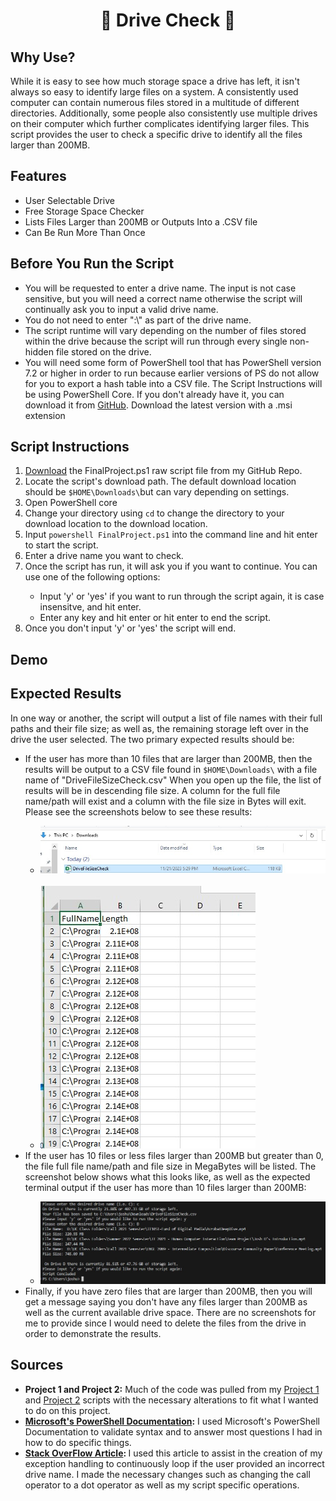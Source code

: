 <h1 align="center">💾 Drive Check 💾</h1>
<h2>Why Use?</h2>
<p>While it is easy to see how much storage space a drive has left, it isn't always so easy to identify large files on a system. A consistently used computer can contain numerous files stored in a multitude of different  directories. Additionally, some people also consistently use multiple drives on their computer which further complicates identifying larger files. This script provides the user to check a specific drive to identify all the files larger than 200MB.</p>
<h2>Features</h2>
<ul>
  <li>User Selectable Drive</li>
  <li>Free Storage Space Checker</li>
  <li>Lists Files Larger than 200MB or Outputs Into a .CSV file</li>
  <li>Can Be Run More Than Once</li>
</ul>
<h2>Before You Run the Script</h2>
<ul>
  <li>You will be requested to enter a drive name. The input is not case sensitive, but you will need a correct name otherwise the script will continually ask you to input a valid drive name.</li>
  <li>You do not need to enter ":\" as part of the drive name.</li>
  <li>The script runtime will vary depending on the number of files stored within the drive because the script will run through every single non-hidden file stored on the drive.</li>
  <li>You will need some form of PowerShell tool that has PowerShell version 7.2 or higher in order to run because earlier versions of PS do not allow for you to export a hash table into a CSV file. The Script Instructions will be using PowerShell Core. If you don't already have it, you can download it from <a href="https://github.com/PowerShell/PowerShell/releases/" target="_blank">GitHub</a>. Download the latest version with a .msi extension</li>
</ul>
<h2>Script Instructions</h2>
<ol>
  <li><a href="FinalProject.ps1">Download</a> the FinalProject.ps1 raw script file from my GitHub Repo.</li> 
  <li>Locate the script's download path. The default download location should be <code>$HOME\Downloads\</code>but can vary depending on settings.</li>
  <li>Open PowerShell core</li>
  <li>Change your directory using <code>cd</code> to change the directory to your download location to the download location. </li>
  <li>Input <code>powershell FinalProject.ps1</code> into the command line and hit enter to start the script.</li>
  <li>Enter a drive name you want to check.</li>
  <li>Once the script has run, it will ask you if you want to continue. You can use one of the following options:</li>
  <ul>
    <li>Input 'y' or 'yes' if you want to run through the script again, it is case insensitve, and hit enter.</li>
    <li>Enter any key and hit enter or hit enter to end the script.</li>
  </ul>
  <li>Once you don't input 'y' or 'yes' the script will end.</li>
</ol>
<h2>Demo</h2>

<h2>Expected Results</h2>
<p>In one way or another, the script will output a list of file names with their full paths and their file size; as well as, the remaining storage left over in the drive the user selected. The two primary expected results should be: </p>
<ul>
  <li>If the user has more than 10 files that are larger than 200MB, then the results will be output to a CSV file found in <code>$HOME\Downloads\</code> with a file name of "DriveFileSizeCheck.csv" When you open up the file, the list of results will be in descending file size. A column for the full file name/path will exist and a column with the file size in Bytes will exit. Please see the screenshots below to see these results:</li>
  <ul>
    <li><img src="Results/FPScriptResults2.jpg"></li> <br>
    <li><img src="Results/FPScriptResults3.jpg"></li>
  </ul>
  <li>If the user has 10 files or less files larger than 200MB but greater than 0, the file full file name/path and file size in MegaBytes will be listed. The screenshot below shows what this looks like, as well as the expected terminal output if the user has more than 10 files larger than 200MB:</li>
  <ul><li><img src="Results/FPScriptResults.jpg"></li></ul>
  <li>Finally, if you have zero files that are larger than 200MB, then you will get a message saying you don't have any files larger than 200MB as well as the current available drive space. There are no screenshots for me to provide since I would need to delete the files from the drive in order to demonstrate the results.</li>
</ul>
<h2>Sources</h2>
<ul>
  <li><b>Project 1 and Project 2:</b> Much of the code was pulled from my <a href="https://github.com/oreskojh/it3038c-scripts/blob/main/Project1/Project1.ps1">Project 1</a> and <a href="https://github.com/oreskojh/it3038c-scripts/blob/main/Project2/Project2.ps1">Project 2</a> scripts with the necessary alterations to fit what I wanted to do on this project.</li>
  <li><b><a href="https://learn.microsoft.com/en-us/powershell/scripting/how-to-use-docs?view=powershell-7.3">Microsoft's PowerShell Documentation</a>:</b> I used Microsoft's PowerShell Documentation to validate syntax and to answer most questions I had in how to do specific things.</li>
  <li><b><a href="https://stackoverflow.com/questions/68056955/user-input-validation-in-powershell">Stack OverFlow Article</a>: </b>I used this article to assist in the creation of my exception handling to continuously loop if the user provided an incorrect drive name. I made the necessary changes such as changing the call operator to a dot operator as well as my script specific operations.</li>
</ul>
